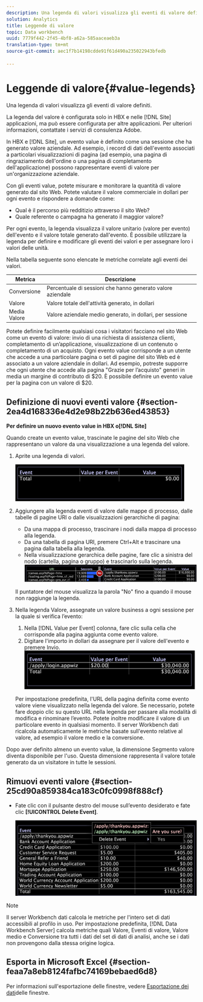 ```yaml
---
description: Una legenda di valori visualizza gli eventi di valore definiti.
solution: Analytics
title: Leggende di valore
topic: Data workbench
uuid: 7779f442-2f45-4bf8-a62a-585aaceaeb3a
translation-type: tm+mt
source-git-commit: aec1f7b14198cdde91f61d490a235022943bfedb

---
```



# Leggende di valore{#value-legends}

Una legenda di valori visualizza gli eventi di valore definiti.

La legenda del valore è configurata solo in HBX e nelle [!DNL Site] applicazioni, ma può essere configurata per altre applicazioni. Per ulteriori informazioni, contattate i servizi di consulenza Adobe.

In HBX e [!DNL Site], un evento value è definito come una sessione che ha generato valore aziendale. Ad esempio, i record di dati dell&#39;evento associati a particolari visualizzazioni di pagina (ad esempio, una pagina di ringraziamento dell&#39;ordine o una pagina di completamento dell&#39;applicazione) possono rappresentare eventi di valore per un&#39;organizzazione aziendale.

Con gli eventi value, potete misurare e monitorare la quantità di valore generato dal sito Web. Potete valutare il valore commerciale in dollari per ogni evento e rispondere a domande come:

* Qual è il percorso più redditizio attraverso il sito Web?
* Quale referente o campagna ha generato il maggior valore?

Per ogni evento, la legenda visualizza il valore unitario (valore per evento) dell&#39;evento e il valore totale generato dall&#39;evento. È possibile utilizzare la legenda per definire e modificare gli eventi dei valori e per assegnare loro i valori delle unità.

Nella tabella seguente sono elencate le metriche correlate agli eventi dei valori.

| Metrica | Descrizione |
|---|---|
| Conversione | Percentuale di sessioni che hanno generato valore aziendale |
| Valore | Valore totale dell&#39;attività generato, in dollari |
| Media Valore | Valore aziendale medio generato, in dollari, per sessione |

Potete definire facilmente qualsiasi cosa i visitatori facciano nel sito Web come un evento di valore: invio di una richiesta di assistenza clienti, completamento di un’applicazione, visualizzazione di un contenuto o completamento di un acquisto. Ogni evento value corrisponde a un utente che accede a una particolare pagina o set di pagine del sito Web ed è associato a un valore aziendale in dollari. Ad esempio, potreste supporre che ogni utente che accede alla pagina &quot;Grazie per l’acquisto&quot; generi in media un margine di contributo di $20. È possibile definire un evento value per la pagina con un valore di $20.

## Definizione di nuovi eventi valore {#section-2ea4d168336e4d2e98b22b636ed43853}

**Per definire un nuovo evento value in HBX o[!DNL Site]**

Quando create un evento value, trascinate le pagine del sito Web che rappresentano un valore da una visualizzazione a una legenda del valore.

1. Aprite una legenda di valori.

   ![](assets/lgd_ValueLegend.png)

1. Aggiungere alla legenda eventi di valore dalle mappe di processo, dalle tabelle di pagine URI o dalle visualizzazioni gerarchiche di pagina:

   * Da una mappa di processo, trascinare i nodi dalla mappa di processo alla legenda.
   * Da una tabella di pagina URI, premere Ctrl+Alt e trascinare una pagina dalla tabella alla legenda.
   * Nella visualizzazione gerarchica delle pagine, fare clic a sinistra del nodo (cartella, pagina o gruppo) e trascinarlo sulla legenda.
   ![](assets/client-leg.png)

   Il puntatore del mouse visualizza la parola &quot;No&quot; fino a quando il mouse non raggiunge la legenda.

1. Nella legenda Valore, assegnate un valore business a ogni sessione per la quale si verifica l’evento:

   1. Nella [!DNL Value per Event] colonna, fare clic sulla cella che corrisponde alla pagina aggiunta come evento valore.
   1. Digitare l&#39;importo in dollari da assegnare per il valore dell&#39;evento e premere Invio.
   ![](assets/lgd_ValueLegend_Value.png)

   Per impostazione predefinita, l&#39;URL della pagina definita come evento valore viene visualizzato nella legenda del valore. Se necessario, potete fare doppio clic su questo URL nella legenda per passare alla modalità di modifica e rinominare l’evento. Potete inoltre modificare il valore di un particolare evento in qualsiasi momento. Il server Workbench dati ricalcola automaticamente le metriche basate sull&#39;evento relative al valore, ad esempio il valore medio e la conversione.

Dopo aver definito almeno un evento value, la dimensione Segmento valore diventa disponibile per l&#39;uso. Questa dimensione rappresenta il valore totale generato da un visitatore in tutte le sessioni.

## Rimuovi eventi valore {#section-25cd90a859384ca183c0fc0998f888cf}

* Fate clic con il pulsante destro del mouse sull’evento desiderato e fate clic **[!UICONTROL Delete Event]**.

   ![](assets/lgd_ValueLegend_deleteEvent.png)

>[!NOTE]
>
>Il server Workbench dati calcola le metriche per l&#39;intero set di dati accessibili al profilo in uso. Per impostazione predefinita, [!DNL Data Workbench Server] calcola metriche quali Valore, Eventi di valore, Valore medio e Conversione tra tutti i dati del set di dati di analisi, anche se i dati non provengono dalla stessa origine logica.

## Esporta in Microsoft Excel {#section-feaa7a8eb8124fafbc74169bebaed6d8}

Per informazioni sull&#39;esportazione delle finestre, vedere [Esportazione dei dati](../../../../home/c-get-started/c-wk-win-wksp/c-exp-win-data.md#concept-8df61d64ed434cc5a499023c44197349)delle finestre.
